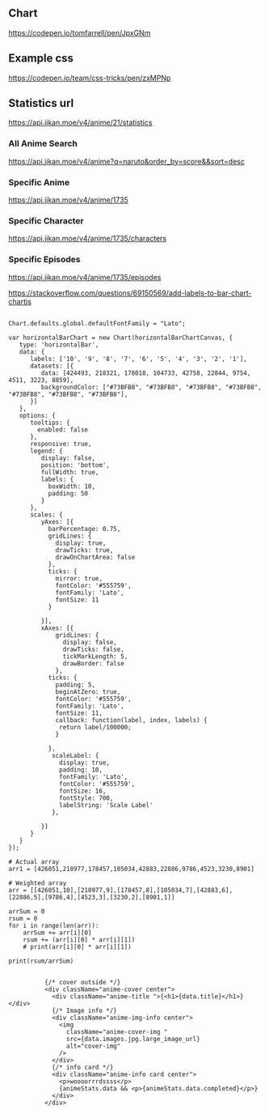 ## Chart

https://codepen.io/tomfarrell/pen/JpxGNm

## Example css

https://codepen.io/team/css-tricks/pen/zxMPNp

## Statistics url

https://api.jikan.moe/v4/anime/21/statistics

### All Anime Search

https://api.jikan.moe/v4/anime?q=naruto&order_by=score&&sort=desc

### Specific Anime

https://api.jikan.moe/v4/anime/1735

### Specific Character

https://api.jikan.moe/v4/anime/1735/characters

### Specific Episodes

https://api.jikan.moe/v4/anime/1735/episodes

https://stackoverflow.com/questions/69150569/add-labels-to-bar-chart-chartjs

```

Chart.defaults.global.defaultFontFamily = "Lato";

var horizontalBarChart = new Chart(horizontalBarChartCanvas, {
   type: 'horizontalBar',
   data: {
      labels: ['10', '9', '8', '7', '6', '5', '4', '3', '2', '1'],
      datasets: [{
         data: [424493, 218321, 178018, 104733, 42758, 22844, 9754, 4511, 3223, 8859],
         backgroundColor: ["#73BFB8", "#73BFB8", "#73BFB8", "#73BFB8", "#73BFB8", "#73BFB8", "#73BFB8"],
      }]
   },
   options: {
      tooltips: {
        enabled: false
      },
      responsive: true,
      legend: {
         display: false,
         position: 'bottom',
         fullWidth: true,
         labels: {
           boxWidth: 10,
           padding: 50
         }
      },
      scales: {
         yAxes: [{
           barPercentage: 0.75,
           gridLines: {
             display: true,
             drawTicks: true,
             drawOnChartArea: false
           },
           ticks: {
             mirror: true,
             fontColor: '#555759',
             fontFamily: 'Lato',
             fontSize: 11
           }

         }],
         xAxes: [{
             gridLines: {
               display: false,
               drawTicks: false,
               tickMarkLength: 5,
               drawBorder: false
             },
           ticks: {
             padding: 5,
             beginAtZero: true,
             fontColor: '#555759',
             fontFamily: 'Lato',
             fontSize: 11,
             callback: function(label, index, labels) {
              return label/100000;
             }

           },
            scaleLabel: {
              display: true,
              padding: 10,
              fontFamily: 'Lato',
              fontColor: '#555759',
              fontSize: 16,
              fontStyle: 700,
              labelString: 'Scale Label'
            },

         }]
      }
   }
});
```

```
# Actual array
arr1 = [426051,218977,178457,105034,42883,22886,9786,4523,3230,8901]

# Weighted array
arr = [[426051,10],[218977,9],[178457,8],[105034,7],[42883,6],[22886,5],[9786,4],[4523,3],[3230,2],[8901,1]]

arrSum = 0
rsum = 0
for i in range(len(arr)):
    arrSum += arr[i][0]
    rsum += (arr[i][0] * arr[i][1])
    # print(arr[i][0] * arr[i][1])

print(rsum/arrSum)

```

```

          {/* cover outside */}
          <div className="anime-cover center">
            <div className="anime-title ">{<h1>{data.title}</h1>}</div>
            {/* Image info */}
            <div className="anime-img-info center">
              <img
                className="anime-cover-img "
                src={data.images.jpg.large_image_url}
                alt="cover-img"
              />
            </div>
            {/* info card */}
            <div className="anime-info card center">
              <p>woooorrrdssss</p>
              {animeStats.data && <p>{animeStats.data.completed}</p>}
            </div>
          </div>

```
